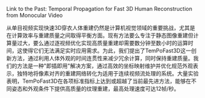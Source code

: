Link to the Past: Temporal Propagation for Fast 3D Human Reconstruction from Monocular Video

从单目视频实现快速3D穿衣人体重建仍然是计算机视觉领域的重要挑战，尤其是在计算效率与重建质量之间取得平衡方面。现有方法要么专注于静态图像重建但计算量过大，要么通过逐视频优化实现高质量重建却需要数分钟至数小时的运算时间，这使得它们无法满足实时应用需求。为此，我们提出了TemPoFast3D这一创新方法，通过利用人体外观的时间连贯性来减少冗余计算，同时保持重建质量。我们的方法是一种"即插即用"解决方案，通过高效的坐标映射维护并优化规范外观表示，独特地将像素对齐的重建网络转化为适用于连续视频流处理的系统。大量实验表明，TemPoFast3D在各项标准指标上达到或超越了当前最先进方法，能够在不同姿态和外观条件下提供高质量的纹理重建，最高处理速度可达12帧/秒。